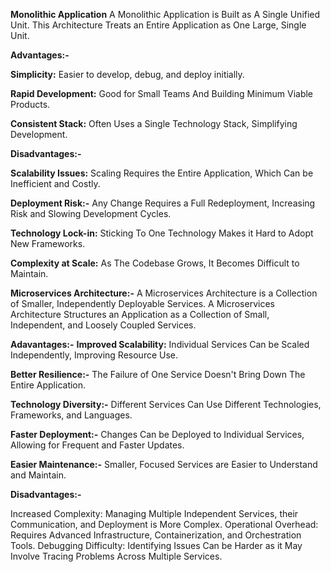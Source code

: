 **Monolithic Application**
A Monolithic Application is Built as A Single Unified Unit. This Architecture Treats an Entire Application as One Large, Single Unit. 

**Advantages:-**


**Simplicity:**    Easier to develop, debug, and deploy initially. 

**Rapid Development:**  Good for Small Teams And Building Minimum Viable Products. 

**Consistent Stack:**   Often Uses a Single Technology Stack, Simplifying Development. 

**Disadvantages:-**

**Scalability Issues:**  Scaling Requires the Entire Application, Which Can be Inefficient and Costly. 

**Deployment Risk:-**  Any Change Requires a Full Redeployment, Increasing Risk and Slowing Development Cycles. 

**Technology Lock-in:**  Sticking To One Technology Makes it Hard to Adopt New Frameworks. 

**Complexity at Scale:** As The Codebase Grows, It Becomes Difficult to Maintain. 




**Microservices Architecture:-**
A Microservices Architecture is a Collection of Smaller, Independently Deployable Services. A Microservices Architecture Structures an Application as a Collection of Small, Independent, and Loosely Coupled Services. 

**Adavantages:-**
**Improved Scalability:**  Individual Services Can be Scaled Independently, Improving Resource Use. 

**Better Resilience:-**     The Failure of One Service Doesn't Bring Down The Entire Application. 

**Technology Diversity:-**  Different Services Can Use Different Technologies, Frameworks, and Languages. 

**Faster Deployment:-**     Changes Can be Deployed to Individual Services, Allowing for Frequent and Faster Updates. 

**Easier Maintenance:-**    Smaller, Focused Services are Easier to Understand and Maintain. 

**Disadvantages:-**

Increased Complexity:  Managing Multiple Independent Services, their Communication, and Deployment is More Complex. 
Operational Overhead: Requires Advanced Infrastructure, Containerization, and Orchestration Tools. 
Debugging Difficulty: Identifying Issues Can be Harder as it May Involve Tracing Problems Across Multiple Services. 


